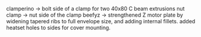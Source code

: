 clamperino -> bolt side of a clamp for two 40x80 C beam extrusions
nut clamp -> nut side of the clamp
beefyz -> strengthened Z motor plate by widening tapered ribs to full envelope size, and adding internal fillets. added heatset holes to sides for cover mounting. 
